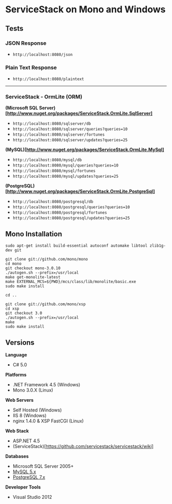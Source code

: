 # ServiceStack on Mono and Windows

## Tests

### JSON Response

* `http://localhost:8080/json`

### Plain Text Response

* `http://localhost:8080/plaintext`

---

### ServiceStack - OrmLite (ORM)

**(Microsoft SQL Server)[http://www.nuget.org/packages/ServiceStack.OrmLite.SqlServer]**

* `http://localhost:8080/sqlserver/db`
* `http://localhost:8080/sqlserver/queries?queries=10`
* `http://localhost:8080/sqlserver/fortunes`
* `http://localhost:8080/sqlserver/updates?queries=25`

**(MySQL)[http://www.nuget.org/packages/ServiceStack.OrmLite.MySql]**

* `http://localhost:8080/mysql/db`
* `http://localhost:8080/mysql/queries?queries=10`
* `http://localhost:8080/mysql/fortunes`
* `http://localhost:8080/mysql/updates?queries=25`

**(PostgreSQL)[http://www.nuget.org/packages/ServiceStack.OrmLite.PostgreSql]**

* `http://localhost:8080/postgresql/db`
* `http://localhost:8080/postgresql/queries?queries=10`
* `http://localhost:8080/postgresql/fortunes`
* `http://localhost:8080/postgresql/updates?queries=25`

## Mono Installation

    sudo apt-get install build-essential autoconf automake libtool zlib1g-dev git

    git clone git://github.com/mono/mono
    cd mono
    git checkout mono-3.0.10
    ./autogen.sh --prefix=/usr/local
    make get-monolite-latest
    make EXTERNAL_MCS=${PWD}/mcs/class/lib/monolite/basic.exe
    sudo make install

    cd ..

    git clone git://github.com/mono/xsp
    cd xsp
    git checkout 3.0
    ./autogen.sh --prefix=/usr/local
    make
    sudo make install

## Versions

**Language**

* C# 5.0

**Platforms**

* .NET Framework 4.5 (Windows)
* Mono 3.0.X (Linux)

**Web Servers**

* Self Hosted (Windows)
* IIS 8 (Windows)
* nginx 1.4.0 & XSP FastCGI (Linux)

**Web Stack**

* ASP.NET 4.5
* (ServiceStack)[https://github.com/servicestack/servicestack/wiki]

**Databases**

* Microsoft SQL Server 2005+
* [MySQL 5.x](http://www.nuget.org/packages/mysql.data) 
* [PostgreSQL 7.x](http://www.nuget.org/packages/Npgsql)

**Developer Tools**

* Visual Studio 2012
